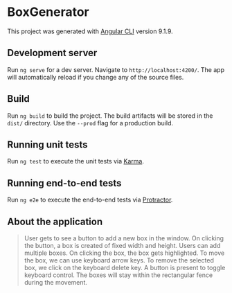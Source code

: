 # BoxGenerator

This project was generated with [Angular CLI](https://github.com/angular/angular-cli) version 9.1.9.

## Development server

Run `ng serve` for a dev server. Navigate to `http://localhost:4200/`. The app will automatically reload if you change any of the source files.


## Build

Run `ng build` to build the project. The build artifacts will be stored in the `dist/` directory. Use the `--prod` flag for a production build.

## Running unit tests

Run `ng test` to execute the unit tests via [Karma](https://karma-runner.github.io).

## Running end-to-end tests

Run `ng e2e` to execute the end-to-end tests via [Protractor](http://www.protractortest.org/).

## About the application
> User gets to see a button to add a new box in the window.
> On clicking the button, a box is created of fixed width and height.
> Users can add multiple boxes.
> On clicking the box, the box gets highlighted.
> To move the box, we can use keyboard arrow keys.
> To remove the selected box, we click on the keyboard delete key.
> A button is present to toggle keyboard control.
> The boxes will stay within the rectangular fence during the movement.